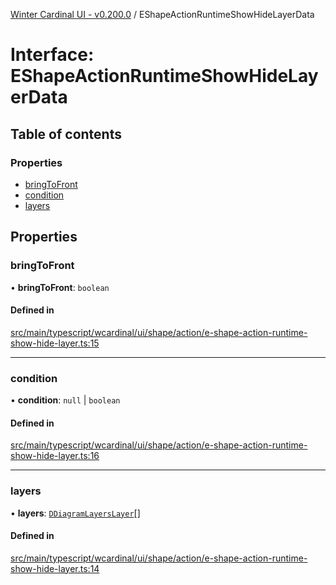 [Winter Cardinal UI - v0.200.0](../index.md) / EShapeActionRuntimeShowHideLayerData

# Interface: EShapeActionRuntimeShowHideLayerData

## Table of contents

### Properties

- [bringToFront](EShapeActionRuntimeShowHideLayerData.md#bringtofront)
- [condition](EShapeActionRuntimeShowHideLayerData.md#condition)
- [layers](EShapeActionRuntimeShowHideLayerData.md#layers)

## Properties

### bringToFront

• **bringToFront**: `boolean`

#### Defined in

[src/main/typescript/wcardinal/ui/shape/action/e-shape-action-runtime-show-hide-layer.ts:15](https://github.com/winter-cardinal/winter-cardinal-ui/blob/v0.200.0/src/main/typescript/wcardinal/ui/shape/action/e-shape-action-runtime-show-hide-layer.ts#L15)

___

### condition

• **condition**: ``null`` \| `boolean`

#### Defined in

[src/main/typescript/wcardinal/ui/shape/action/e-shape-action-runtime-show-hide-layer.ts:16](https://github.com/winter-cardinal/winter-cardinal-ui/blob/v0.200.0/src/main/typescript/wcardinal/ui/shape/action/e-shape-action-runtime-show-hide-layer.ts#L16)

___

### layers

• **layers**: [`DDiagramLayersLayer`](../index.md#ddiagramlayerslayer)[]

#### Defined in

[src/main/typescript/wcardinal/ui/shape/action/e-shape-action-runtime-show-hide-layer.ts:14](https://github.com/winter-cardinal/winter-cardinal-ui/blob/v0.200.0/src/main/typescript/wcardinal/ui/shape/action/e-shape-action-runtime-show-hide-layer.ts#L14)
